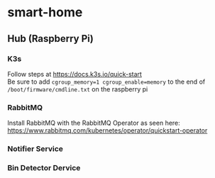 # smart-home

## Hub (Raspberry Pi)
### K3s
Follow steps at https://docs.k3s.io/quick-start \
Be sure to add `cgroup_memory=1 cgroup_enable=memory` to the end of `/boot/firmware/cmdline.txt` on the raspberry pi

### RabbitMQ
Install RabbitMQ with the RabbitMQ Operator as seen here: https://www.rabbitmq.com/kubernetes/operator/quickstart-operator

### Notifier Service

### Bin Detector Dervice
